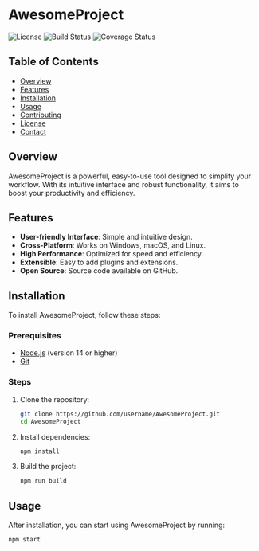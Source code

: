 # AwesomeProject

![License](https://img.shields.io/badge/license-MIT-blue.svg)
![Build Status](https://img.shields.io/travis/username/AwesomeProject/main.svg)
![Coverage Status](https://img.shields.io/coveralls/github/username/AwesomeProject/main.svg)

## Table of Contents
- [Overview](#overview)
- [Features](#features)
- [Installation](#installation)
- [Usage](#usage)
- [Contributing](#contributing)
- [License](#license)
- [Contact](#contact)

## Overview

AwesomeProject is a powerful, easy-to-use tool designed to simplify your workflow. With its intuitive interface and robust functionality, it aims to boost your productivity and efficiency.

## Features

- **User-friendly Interface**: Simple and intuitive design.
- **Cross-Platform**: Works on Windows, macOS, and Linux.
- **High Performance**: Optimized for speed and efficiency.
- **Extensible**: Easy to add plugins and extensions.
- **Open Source**: Source code available on GitHub.

## Installation

To install AwesomeProject, follow these steps:

### Prerequisites

- [Node.js](https://nodejs.org/) (version 14 or higher)
- [Git](https://git-scm.com/)

### Steps

1. Clone the repository:
    ```bash
    git clone https://github.com/username/AwesomeProject.git
    cd AwesomeProject
    ```

2. Install dependencies:
    ```bash
    npm install
    ```

3. Build the project:
    ```bash
    npm run build
    ```

## Usage

After installation, you can start using AwesomeProject by running:

```bash
npm start
